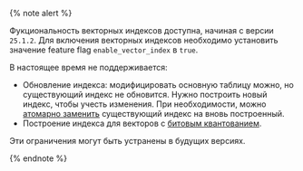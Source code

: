 {% note alert %}

Фукциональность векторных индексов доступна, начиная с версии `25.1.2`. 
Для включения векторных индексов необходимо установить значение feature flag `enable_vector_index` в `true`.

В настоящее время не поддерживается:

* Обновление индекса: модифицировать основную таблицу можно, но существующий индекс не обновится. Нужно построить новый индекс, чтобы учесть изменения. При необходимости, можно [атомарно заменить](../reference/ydb-cli/commands/secondary_index.md#rename) существующий индекс на вновь построенный.
* Построение индекса для векторов c [битовым квантованием](../yql/reference/udf/list/knn.md#functions-convert).

Эти ограничения могут быть устранены в будущих версиях.

{% endnote %}
